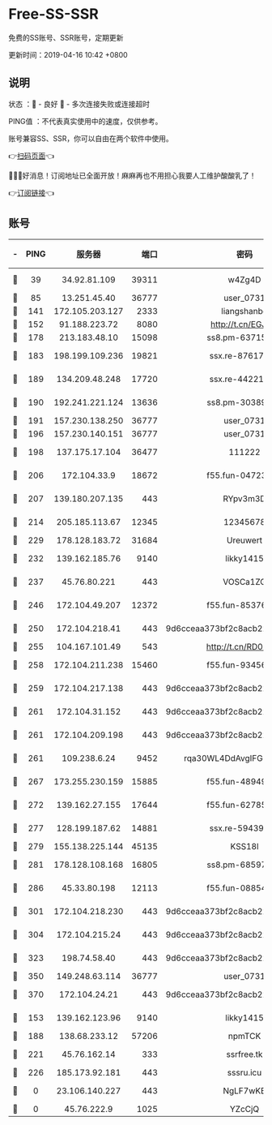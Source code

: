 # Free-SS-SSR

免费的SS账号、SSR账号，定期更新

更新时间：2019-04-16 10:42 +0800

## 说明

状态     ：🙂 - 良好 🙁 - 多次连接失败或连接超时

PING值   ：不代表真实使用中的速度，仅供参考。

账号兼容SS、SSR，你可以自由在两个软件中使用。

👉[扫码页面](https://liesauer.github.io/Free-SS-SSR/)👈

🎉🎉🎉好消息！订阅地址已全面开放！麻麻再也不用担心我要人工维护酸酸乳了！

👉[订阅链接](https://www.liesauer.net/yogurt/subscribe?ACCESS_TOKEN=DAYxR3mMaZAsaqUb)👈

## 账号

|-|PING|服务器|端口|密码|加密方式|区域|
|:----:|:----:|:-----:|-----:|:----:|:----:|:----:|
|🙂|39|34.92.81.109|39311|w4Zg4D|chacha20-ietf|US|
|🙂|85|13.251.45.40|36777|user_0731|chacha20|SG|
|🙂|141|172.105.203.127|2333|liangshanbo|chacha20|JP|
|🙂|152|91.188.223.72|8080|http://t.cn/EGJIyrl|rc4-md5|RU|
|🙂|178|213.183.48.10|15098|ss8.pm-63715751|rc4-md5|RU|
|🙂|183|198.199.109.236|19821|ssx.re-87617585|aes-256-cfb|US|
|🙂|189|134.209.48.248|17720|ssx.re-44221085|aes-256-cfb|US|
|🙂|190|192.241.221.124|13636|ss8.pm-30389881|aes-256-cfb|US|
|🙂|191|157.230.138.250|36777|user_0731|chacha20|US|
|🙂|196|157.230.140.151|36777|user_0731|chacha20|US|
|🙂|198|137.175.17.104|36477|111222|aes-256-cfb|US|
|🙂|206|172.104.33.9|18672|f55.fun-04723964|aes-256-cfb|SG|
|🙂|207|139.180.207.135|443|RYpv3m3D|aes-256-cfb|JP|
|🙂|214|205.185.113.67|12345|12345678|aes-256-cfb|US|
|🙂|229|178.128.183.72|31684|Ureuwert|chacha20|US|
|🙂|232|139.162.185.76|9140|likky1415|aes-256-cfb|DE|
|🙂|237|45.76.80.221|443|VOSCa1ZG|aes-256-cfb|DE|
|🙂|246|172.104.49.207|12372|f55.fun-85376024|aes-256-cfb|SG|
|🙂|250|172.104.218.41|443|9d6cceaa373bf2c8acb22e60b6a58be6|aes-256-cfb|US|
|🙂|255|104.167.101.49|543|http://t.cn/RD0D7sx|rc4-md5|CA|
|🙂|258|172.104.211.238|15460|f55.fun-93456939|aes-256-cfb|US|
|🙂|259|172.104.217.138|443|9d6cceaa373bf2c8acb22e60b6a58be6|aes-256-cfb|US|
|🙂|261|172.104.31.152|443|9d6cceaa373bf2c8acb22e60b6a58be6|aes-256-cfb|US|
|🙂|261|172.104.209.198|443|9d6cceaa373bf2c8acb22e60b6a58be6|aes-256-cfb|US|
|🙂|261|109.238.6.24|9452|rqa30WL4DdAvgIFG6Fs3znzTa|aes-256-cfb|FR|
|🙂|267|173.255.230.159|15885|f55.fun-48949694|aes-256-cfb|US|
|🙂|272|139.162.27.155|17644|f55.fun-62785557|aes-256-cfb|SG|
|🙂|277|128.199.187.62|14881|ssx.re-59439256|aes-256-cfb|SG|
|🙂|279|155.138.225.144|45135|KSS18l|rc4-md5|US|
|🙂|281|178.128.108.168|16805|ss8.pm-68597133|aes-256-cfb|SG|
|🙂|286|45.33.80.198|12113|f55.fun-08854609|aes-256-cfb|US|
|🙂|301|172.104.218.230|443|9d6cceaa373bf2c8acb22e60b6a58be6|aes-256-cfb|US|
|🙂|304|172.104.215.24|443|9d6cceaa373bf2c8acb22e60b6a58be6|aes-256-cfb|US|
|🙂|323|198.74.58.40|443|9d6cceaa373bf2c8acb22e60b6a58be6|aes-256-cfb|US|
|🙂|350|149.248.63.114|36777|user_0731|chacha20|CA|
|🙂|370|172.104.24.21|443|9d6cceaa373bf2c8acb22e60b6a58be6|aes-256-cfb|US|
|🙂|153|139.162.123.96|9140|likky1415|aes-256-cfb|JP|
|🙂|188|138.68.233.12|57206|npmTCK|rc4-md5|US|
|🙂|221|45.76.162.14|333|ssrfree.tk|aes-256-cfb|SG|
|🙂|226|185.173.92.181|443|sssru.icu|rc4-md5|RU|
|🙁|0|23.106.140.227|443|NgLF7wKB|aes-256-cfb|US|
|🙁|0|45.76.222.9|1025|YZcCjQ|rc4-md5|JP|
